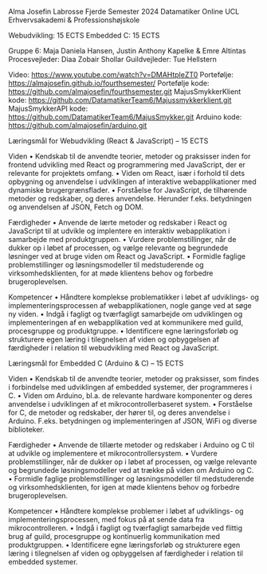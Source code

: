 Alma Josefin Labrosse
Fjerde Semester 2024
Datamatiker Online
UCL Erhvervsakademi & Professionshøjskole

Webudvikling: 15 ECTS
Embedded C: 15 ECTS

Gruppe 6: Maja Daniela Hansen, Justin Anthony Kapelke & Emre Altintas
Procesvejleder: Diaa Zobair Shollar
Guildvejleder: Tue Hellstern

Video: https://www.youtube.com/watch?v=DMAHtpleZT0
Portefølje: https://almajosefin.github.io/fourthsemester/
Portefølje kode: https://github.com/almajosefin/fourthsemester.git
MajusSmykkerKlient kode: https://github.com/DatamatikerTeam6/Majussmykkerklient.git
MajusSmykkerAPI kode: https://github.com/DatamatikerTeam6/MajusSmykker.git
Arduino kode: https://github.com/almajosefin/arduino.git

Læringsmål for Webudvikling (React & JavaScript) – 15 ECTS

Viden
• Kendskab til de anvendte teorier, metoder og praksisser inden for frontend udvikling med React og programmering med JavaScript, der er relevante for projektets omfang.
• Viden om React, især i forhold til dets opbygning og anvendelse i udviklingen af interaktive webapplikationer med dynamiske brugergrænsflader.
• Forståelse for JavaScript, de tilhørende metoder og redskaber, og deres anvendelse. Herunder f.eks. betydningen og anvendelsen af JSON, Fetch og DOM.

Færdigheder
• Anvende de lærte metoder og redskaber i React og JavaScript til at udvikle og implentere en interaktiv webapplikation i samarbejde med produktgruppen.
• Vurdere problemstillinger, når de dukker op i løbet af processen, og vælge relevante og begrundede løsninger ved at bruge viden om React og JavaScript.
• Formidle faglige problemstillinger og løsningsmodeller til medstuderende og virksomhedsklienten, for at møde klientens behov og forbedre brugeroplevelsen.

Kompetencer
• Håndtere komplekse problematikker i løbet af udviklings- og implementeringsprocessen af webapplikationen, nogle gange ved at søge ny viden.
• Indgå i fagligt og tværfagligt samarbejde om udviklingen og implementeringen af en webapplikation ved at kommunikere med guild, procesgruppe og produktgruppe.
• Identificere egne læringsforløb og strukturere egen læring i tilegnelsen af viden og opbyggelsen af færdigheder i relation til webudvikling med React og JavaScript.

Læringsmål for Embedded C (Arduino & C) – 15 ECTS

Viden
• Kendskab til de anvendte teorier, metoder og praksisser, som findes i forbindelse med udviklingen af embedded systemer, der programmeres i C.
• Viden om Arduino, bl.a. de relevante hardware komponenter og deres anvendelse i udviklingen af et mikrocontrollerbaseret system.
• Forståelse for C, de metoder og redskaber, der hører til, og deres anvendelse i Arduino. F.eks. betydningen og implementeringen af JSON, WiFi og diverse biblioteker.

Færdigheder
• Anvende de tillærte metoder og redskaber i Arduino og C til at udvikle og implementere et mikrocontrollersystem.
• Vurdere problemstillinger, når de dukker op i løbet af processen, og vælge relevante og begrundede løsningsmodeller ved at trække på viden om Arduino og C.
• Formidle faglige problemstillinger og løsningsmodeller til medstuderende og virksomhedsklienten, for igen at møde klientens behov og forbedre brugeroplevelsen.

Kompetencer
• Håndtere komplekse problemer i løbet af udviklings- og implementeringsprocessen, med fokus på at sende data fra mikrocontrolleren.
• Indgå i fagligt og tværfagligt samarbejde ved flittig brug af guild, procesgruppe og kontinuerlig kommunikation med produktgruppen.
• Identificere egne læringsforløb og strukturere egen læring i tilegnelsen af viden og opbyggelsen af færdigheder i relation til embedded systemer.
